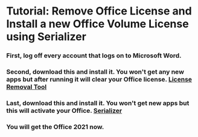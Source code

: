# Tutorial: Remove Office License and Install a new Office Volume License using Serializer
### First, log off every account that logs on to Microsoft Word.
### Second, download this and install it. You won't get any new apps but after running it will clear your Office license. [License Removal Tool](https://go.microsoft.com/fwlink/?linkid=849815)
### Last, download this and install it.  You won't get new apps but this will activate your Office. [Serializer](https://raw.githubusercontent.com/litszwaiboris/MSOffice4Mac/master/Microsoft_Office_LTSC_2021_VL_Serializer.pkg)
### You will get the Office 2021 now.
